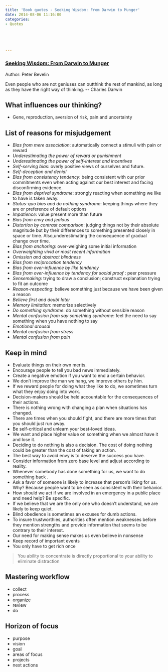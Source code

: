 ```yaml
---
title: 'Book quotes - Seeking Wisdom: From Darwin to Munger'
date: 2014-08-06 11:16:00
categories:
- Quotes





---
```


### [Seeking Wisdom: From Darwin to Munger](https://www.amazon.com/Seeking-Wisdom-Darwin-Munger-3rd/dp/1578644283)
Author: Peter Bevelin 

>
Even people who are not geniuses can outthink the rest of mankind, as long as they have the right way of thinking. -- Charles Darwin


## What influences our thinking?
- Gene, reproduction, aversion of risk, pain and uncertainty

## List of reasons for misjudgement
- *Bias from mere association*: automatically connect a stimuli with pain or reward
- *Underestimating the power of reward or punishment* 
- *Underestimating the power of self-interest and incentives*
- *Self-serving bias*: overly positive views of ourselves and future.
- *Self-deception and denial* 
- *Bias from consistency tendency*: being consistent with our prior commitments even when acting against our best interest and facing disconfirming evidence.
- *Bias from deprival syndrome*: strongly reacting when something we like to have is taken away. 
- *Status-quo bias and do nothing syndrome*: keeping things where they are or preference of default options
- *Impatience*: value present more than future
- *Bias from envy and jealous*
- *Distortion by contrast comparison*: judging things not by their absolute magnitude but by their differences to something presented closely in space or time. Also,underestimating the consequence of gradual change over time. 
- *Bias from anchoring*: over-weighing some initial information 
- *Overweighting vivid or most recent information*  
- *Omission and abstract blindness* 
- *Bias from reciprocation tendency*
- *Bias from over-influence by like tendency* 
- *Bias from over-influence by tendency for social proof* : peer pressure
- *Sensemaking*: trying to draw a conclusion; construct explanation trying to fit an outcome
- *Reason-respecting*: believe something just because we have been given a reason
- *Believe first and doubt later* 
- *Memory limitation*: memorize selectively 
- *Do something syndrome*: do something without sensible reason
- *Mental confusion from say something syndrome*: feel the need to say something when you have nothing to say
- *Emotional arousal*
- *Mental confusion from stress* 
- *Mental confusion from pain*


## Keep in mind
- Evaluate things on their own merits.
- Encourage people to tell you bad news immediately.
- Create a negative emotion if you want to end a certain behavior.
- We don’t improve the man we hang, we improve others by him.
- If we reward people for doing what they like to do, we sometimes turn what they enjoy doing into work.
- Decision-makers should be held accountable for the consequences of their actions.
- There is nothing wrong with changing a plan when situations has changed.
- There are times when you should fight, and there are more times that you should just run away.
- Be self-critical and unlearn your best-loved ideas.
- We want and place higher value on something when we almost have it and lose it.
- Deciding to do nothing is also a decision. The cost of doing nothing could be greater than the cost of taking an action. 
- The best way to avoid envy is to deserve the success you have.
- Consider information from zero base level and adjust according to reality.
- Whenever somebody has done something for us, we want to do something back .
- Ask a favor of someone is likely to increase that person’s liking for us. Why? Because people want to be seen as consistent with their behavior.
- How should we act if we are involved in an emergency in a public place and need help? Be specific. 
- If we believe that we are the only one who doesn’t understand, we are likely to keep quiet. 
- Blind obedience is sometimes an excuses for dumb actions. 
- To insure trustworthies, authorities often mention weaknesses before they mention strengths and provide information that seems to be contrary to their interest. 
- Our need for making sense makes us even believe in nonsense
- Keep record of important events
- You only have to get rich once

> You ability to concentrate is directly proportional to your ability to eliminate distraction


## Mastering workflow
- collect
- process
- organize
- review
- do

## Horizon of focus
- purpose
- vision
- goal
- areas of focus
- projects
- next actions





